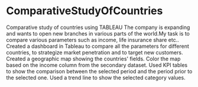 # ComparativeStudyOfCountries
Comparative study of countries using TABLEAU
The company is expanding and wants to open new branches in various parts of the world.My task is to compare various parameters such as income, life insurance share etc..
Created a dashboard in Tableau to compare all the parameters for different countries, to strategize market penetration and to target new customers.
Created a geographic map showing the countries' fields. Color the map based on the income column from the secondary dataset.
Used KPI tables  to show the comparison between the selected period and the period prior to the selected one.
Used a trend line to show the selected category values.
